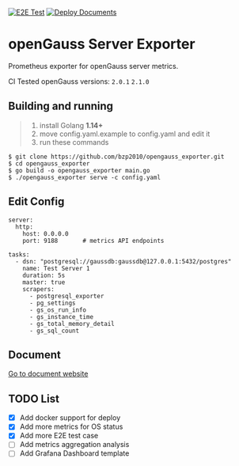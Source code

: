 [![E2E Test](https://github.com/bzp2010/opengauss_exporter/actions/workflows/e2e-test.yaml/badge.svg?branch=main)](https://github.com/bzp2010/opengauss_exporter/actions/workflows/e2e-test.yaml)
[![Deploy Documents](https://github.com/bzp2010/opengauss_exporter/actions/workflows/docs-deploy.yml/badge.svg)](https://github.com/bzp2010/opengauss_exporter/actions/workflows/docs-deploy.yml)

# openGauss Server Exporter
Prometheus exporter for openGauss server metrics.

CI Tested openGauss versions: `2.0.1` `2.1.0`

## Building and running
> 1. install Golang **1.14+**   
> 2. move config.yaml.example to config.yaml and edit it   
> 3. run these commands   

```shell
$ git clone https://github.com/bzp2010/opengauss_exporter.git
$ cd opengauss_exporter
$ go build -o opengauss_exporter main.go
$ ./opengauss_exporter serve -c config.yaml
```

## Edit Config

```
server:
  http:
    host: 0.0.0.0
    port: 9188       # metrics API endpoints

tasks:
  - dsn: "postgresql://gaussdb:gaussdb@127.0.0.1:5432/postgres"
    name: Test Server 1
    duration: 5s
    master: true
    scrapers:
      - postgresql_exporter
      - pg_settings
      - gs_os_run_info
      - gs_instance_time
      - gs_total_memory_detail
      - gs_sql_count
```
## Document
[Go to document website](https://bzp2010.github.io/opengauss_exporter/)

## TODO List
- [x] Add docker support for deploy
- [x] Add more metrics for OS status
- [x] Add more E2E test case
- [ ] Add metrics aggregation analysis
- [ ] Add Grafana Dashboard template
